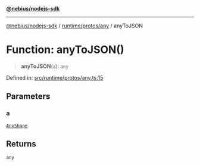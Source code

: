 [**@nebius/nodejs-sdk**](../../../../README.md)

---

[@nebius/nodejs-sdk](../../../../README.md) / [runtime/protos/any](../README.md) / anyToJSON

# Function: anyToJSON()

> **anyToJSON**(`a`): `any`

Defined in: [src/runtime/protos/any.ts:15](https://github.com/nebius/nodejs-sdk/blob/a37d220b2851e3bf0d396cb03828d544f584df45/src/runtime/protos/any.ts#L15)

## Parameters

### a

[`AnyShape`](../type-aliases/AnyShape.md)

## Returns

`any`
